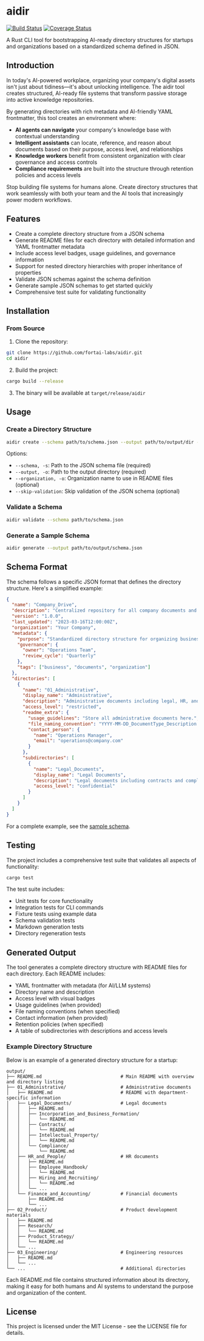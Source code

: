 # aidir

[![Build Status][build-badge]][build]
[![Coverage Status][coverage-badge]][coverage]

A Rust CLI tool for bootstrapping AI-ready directory structures for startups and organizations based on a standardized schema defined in JSON.

## Introduction

In today's AI-powered workplace, organizing your company's digital assets isn't just about tidiness—it's about unlocking intelligence. The aidir tool creates structured, AI-ready file systems that transform passive storage into active knowledge repositories.

By generating directories with rich metadata and AI-friendly YAML frontmatter, this tool creates an environment where:

- **AI agents can navigate** your company's knowledge base with contextual understanding
- **Intelligent assistants** can locate, reference, and reason about documents based on their purpose, access level, and relationships
- **Knowledge workers** benefit from consistent organization with clear governance and access controls
- **Compliance requirements** are built into the structure through retention policies and access levels

Stop building file systems for humans alone. Create directory structures that work seamlessly with both your team and the AI tools that increasingly power modern workflows.

## Features

- Create a complete directory structure from a JSON schema
- Generate README files for each directory with detailed information and YAML frontmatter metadata
- Include access level badges, usage guidelines, and governance information
- Support for nested directory hierarchies with proper inheritance of properties
- Validate JSON schemas against the schema definition
- Generate sample JSON schemas to get started quickly
- Comprehensive test suite for validating functionality

## Installation

### From Source

1. Clone the repository:

```bash
git clone https://github.com/fortai-labs/aidir.git
cd aidir
```

2. Build the project:

```bash
cargo build --release
```

3. The binary will be available at `target/release/aidir`

## Usage

### Create a Directory Structure

```bash
aidir create --schema path/to/schema.json --output path/to/output/dir --organization "Your Company Name"
```

Options:

- `--schema, -s`: Path to the JSON schema file (required)
- `--output, -o`: Path to the output directory (required)
- `--organization, -o`: Organization name to use in README files (optional)
- `--skip-validation`: Skip validation of the JSON schema (optional)

### Validate a Schema

```bash
aidir validate --schema path/to/schema.json
```

### Generate a Sample Schema

```bash
aidir generate --output path/to/output/schema.json
```

## Schema Format

The schema follows a specific JSON format that defines the directory structure. Here's a simplified example:

```json
{
  "name": "Company_Drive",
  "description": "Centralized repository for all company documents and resources.",
  "version": "1.0.0",
  "last_updated": "2023-03-16T12:00:00Z",
  "organization": "Your Company",
  "metadata": {
    "purpose": "Standardized directory structure for organizing business documents",
    "governance": {
      "owner": "Operations Team",
      "review_cycle": "Quarterly"
    },
    "tags": ["business", "documents", "organization"]
  },
  "directories": [
    {
      "name": "01_Administrative",
      "display_name": "Administrative",
      "description": "Administrative documents including legal, HR, and financial resources.",
      "access_level": "restricted",
      "readme_extra": {
        "usage_guidelines": "Store all administrative documents here.",
        "file_naming_convention": "YYYY-MM-DD_DocumentType_Description.ext",
        "contact_person": {
          "name": "Operations Manager",
          "email": "operations@company.com"
        }
      },
      "subdirectories": [
        {
          "name": "Legal_Documents",
          "display_name": "Legal Documents",
          "description": "Legal documents including contracts and compliance documentation.",
          "access_level": "confidential"
        }
      ]
    }
  ]
}
```

For a complete example, see the [sample schema](examples/generic-saas/input/sample_schema.json).

## Testing

The project includes a comprehensive test suite that validates all aspects of functionality:

```bash
cargo test
```

The test suite includes:

- Unit tests for core functionality
- Integration tests for CLI commands
- Fixture tests using example data
- Schema validation tests
- Markdown generation tests
- Directory regeneration tests

## Generated Output

The tool generates a complete directory structure with README files for each directory. Each README includes:

- YAML frontmatter with metadata (for AI/LLM systems)
- Directory name and description
- Access level with visual badges
- Usage guidelines (when provided)
- File naming conventions (when specified)
- Contact information (when provided)
- Retention policies (when specified)
- A table of subdirectories with descriptions and access levels

### Example Directory Structure

Below is an example of a generated directory structure for a startup:

```
output/
├── README.md                             # Main README with overview and directory listing
├── 01_Administrative/                    # Administrative documents
│   ├── README.md                         # README with department-specific information
│   ├── Legal_Documents/                  # Legal documents
│   │   ├── README.md
│   │   ├── Incorporation_and_Business_Formation/
│   │   │   └── README.md
│   │   ├── Contracts/
│   │   │   └── README.md
│   │   ├── Intellectual_Property/
│   │   │   └── README.md
│   │   └── Compliance/
│   │       └── README.md
│   ├── HR_and_People/                    # HR documents
│   │   ├── README.md
│   │   ├── Employee_Handbook/
│   │   │   └── README.md
│   │   ├── Hiring_and_Recruiting/
│   │   │   └── README.md
│   │   └── ...
│   └── Finance_and_Accounting/           # Financial documents
│       ├── README.md
│       └── ...
├── 02_Product/                           # Product development materials
│   ├── README.md
│   ├── Research/
│   │   └── README.md
│   ├── Product_Strategy/
│   │   └── README.md
│   └── ...
├── 03_Engineering/                       # Engineering resources
│   ├── README.md
│   └── ...
└── ...                                   # Additional directories
```

Each README.md file contains structured information about its directory, making it easy for both humans and AI systems to understand the purpose and organization of the content.

## License

This project is licensed under the MIT License - see the LICENSE file for details.

[build]: https://github.com/fortai-legal/aidir/actions
[build-badge]: https://github.com/fortai-legal/aidir/workflows/CI/badge.svg
[coverage]: https://codecov.io/gh/fortai-legal/aidir
[coverage-badge]: https://codecov.io/gh/fortai-legal/aidir/graph/badge.svg?token=CX8KVQOXYP
